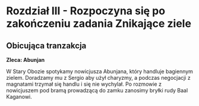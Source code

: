 # Rozdział III - Rozpoczyna się po zakończeniu zadania **Znikające ziele**

## Obicująca tranzakcja ##

**Zleca: Abunjan**

W Stary Obozie spotykamy nowicjusza Abunjana, który handluje bagiennym zielem. Doradzamy mu z Sergio aby użył charyzmy, a podczas negocjacji z magnatami trzymał się handlu i się nie wychylał. Po rozmowie z nowicjuszem pod bramą prowadzącą do zamku zanosimy bryłki rudy Baal Kaganowi. 
